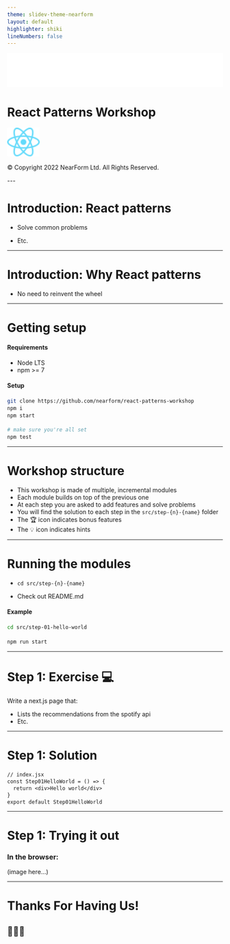 ```yaml
---
theme: slidev-theme-nearform
layout: default
highlighter: shiki
lineNumbers: false
---
```


<img class=logo src="/images/nearform.svg">

# React Patterns Workshop

<img src="/images/react.svg" style="width: 15%;">

<div class="copyright">

© Copyright 2022 NearForm Ltd. All Rights Reserved.

</div>
---

# Introduction: React patterns 

<div class="dense">

- Solve common problems

- Etc.

</div>

---

# Introduction: Why React patterns

<div class="dense">

- No need to reinvent the wheel
</div>

---

# Getting setup

<div class="dense">

#### Requirements

- Node LTS
- npm >= 7

#### Setup

```bash
git clone https://github.com/nearform/react-patterns-workshop
npm i
npm start

# make sure you're all set
npm test
```

</div>

---

# Workshop structure

<div class="dense">

- This workshop is made of multiple, incremental modules
- Each module builds on top of the previous one
- At each step you are asked to add features and solve problems
- You will find the solution to each step in the `src/step-{n}-{name}` folder
- The 🏆 icon indicates bonus features
- The 💡 icon indicates hints

</div>

---

# Running the modules

- `cd src/step-{n}-{name}`

- Check out README.md

#### Example

```bash
cd src/step-01-hello-world

npm run start
```

---

# Step 1: Exercise 💻

<div class="dense">

Write a next.js page that:

- Lists the recommendations from the spotify api
- Etc.

</div>

---

# Step 1: Solution

```tsx
// index.jsx
const Step01HelloWorld = () => {
  return <div>Hello world</div>
}
export default Step01HelloWorld
```

---

# Step 1: Trying it out

### In the browser:

(image here...)

---

# Thanks For Having Us!

## 👏👏👏
